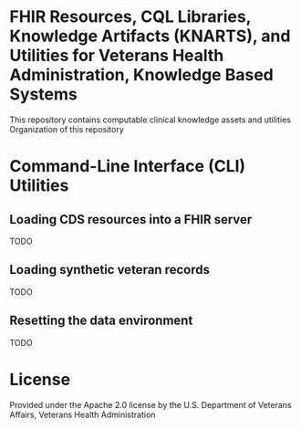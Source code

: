 # FHIR Resources, CQL Libraries, Knowledge Artifacts (KNARTS), and Utilities for Veterans Health Administration, Knowledge Based Systems

This repository contains computable clinical knowledge assets and utilities
Organization of this repository 

# Command-Line Interface (CLI) Utilities

## Loading CDS resources into a FHIR server

TODO

## Loading synthetic veteran records

TODO

## Resetting the data environment

TODO

# License

Provided under the Apache 2.0 license by the U.S. Department of Veterans Affairs, Veterans Health Administration